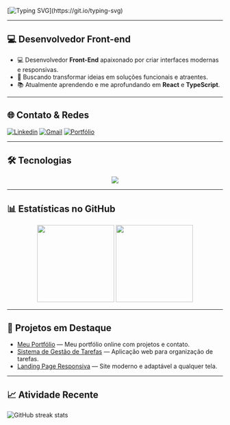<!-- Banner animado -->
[![Typing SVG](https://readme-typing-svg.herokuapp.com/?color=00ffcc&size=25&center=true&vCenter=true&width=1000&lines=Olá,+sou+Cristian+Matheus!;Desenvolvedor+Front-end;Apaixonado+por+tecnologia+e+inovação!)](https://git.io/typing-svg)

---

## 💻 Desenvolvedor Front-end
- 💻 Desenvolvedor **Front-End** apaixonado por criar interfaces modernas e responsivas.  
- 🚀 Buscando transformar ideias em soluções funcionais e atraentes.  
- 📚 Atualmente aprendendo e me aprofundando em **React** e **TypeScript**.  

---

## 🌐 Contato & Redes
[![Linkedin](https://img.shields.io/badge/LinkedIn-0077B5?style=for-the-badge&logo=linkedin&logoColor=white)](https://www.linkedin.com/in/cristianmatheus7)
[![Gmail](https://img.shields.io/badge/-Gmail-D14836?style=for-the-badge&logo=gmail&logoColor=white)](mailto:seuemail@gmail.com)
[![Portfólio](https://img.shields.io/badge/Portfólio-000?style=for-the-badge&logo=About.me&logoColor=white)](https://seu-portfolio.com)

---

## 🛠 Tecnologias
<p align="center">
  <img src="https://skillicons.dev/icons?i=html,css,js,ts,react,nodejs,git,figma" />
</p>

---

## 📊 Estatísticas no GitHub
<div align="center">
  <img height="180em" src="https://github-readme-stats.vercel.app/api?username=CMatheus7&show_icons=true&theme=radical" />
  <img height="180em" src="https://github-readme-stats.vercel.app/api/top-langs/?username=CMatheus7&layout=compact&theme=radical" />
</div>

---

## 🚀 Projetos em Destaque
- [Meu Portfólio](https://seu-link-aqui.com) — Meu portfólio online com projetos e contato.
- [Sistema de Gestão de Tarefas](https://github.com/CMatheus7/seu-projeto) — Aplicação web para organização de tarefas.
- [Landing Page Responsiva](https://github.com/CMatheus7/landing-page) — Site moderno e adaptável a qualquer tela.

---

## 📈 Atividade Recente
![GitHub streak stats](https://streak-stats.demolab.com/?user=CMatheus7&theme=radical)


